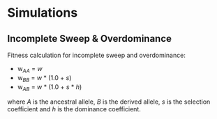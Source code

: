 # Simulations

## Incomplete Sweep & Overdominance

Fitness calculation for incomplete sweep and overdominance:

- w<sub>_AA_</sub> = _w_ 
- w<sub>_BB_</sub> = _w_ * (1.0 + _s_)
- w<sub>_AB_</sub> = _w_ * (1.0 + _s_ * _h_)

where _A_ is the ancestral allele, _B_ is the derived allele, _s_ is the selection coefficient and _h_ is the dominance coefficient.
